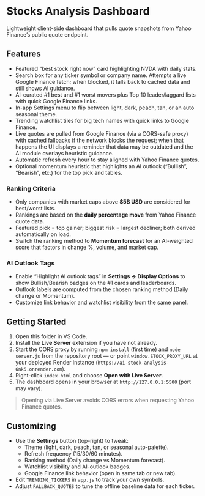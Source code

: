 # Stocks Analysis Dashboard

Lightweight client-side dashboard that pulls quote snapshots from Yahoo Finance’s public quote endpoint.

## Features

- Featured “best stock right now” card highlighting NVDA with daily stats.
- Search box for any ticker symbol or company name. Attempts a live Google Finance fetch; when blocked, it falls back to cached data and still shows AI guidance.
- AI-curated #1 best and #1 worst movers plus Top 10 leader/laggard lists with quick Google Finance links.
- In-app Settings menu to flip between light, dark, peach, tan, or an auto seasonal theme.
- Trending watchlist tiles for big tech names with quick links to Google Finance.
- Live quotes are pulled from Google Finance (via a CORS-safe proxy) with cached fallbacks if the network blocks the request; when that happens the UI displays a reminder that data may be outdated and the AI module overlays heuristic guidance.
- Automatic refresh every hour to stay aligned with Yahoo Finance quotes.
- Optional momentum heuristic that highlights an AI outlook (“Bullish”, “Bearish”, etc.) for the top pick and tables.

### Ranking Criteria

- Only companies with market caps above **$5B USD** are considered for best/worst lists.
- Rankings are based on the **daily percentage move** from Yahoo Finance quote data.
- Featured pick = top gainer; biggest risk = largest decliner; both derived automatically on load.
- Switch the ranking method to **Momentum forecast** for an AI-weighted score that factors in change %, volume, and market cap.

### AI Outlook Tags

- Enable “Highlight AI outlook tags” in **Settings → Display Options** to show Bullish/Bearish badges on the #1 cards and leaderboards.
- Outlook labels are computed from the chosen ranking method (Daily change or Momentum).
- Customize link behavior and watchlist visibility from the same panel.

## Getting Started

1. Open this folder in VS Code.
2. Install the **Live Server** extension if you have not already.
3. Start the CORS proxy by running `npm install` (first time) and `node server.js` from the repository root — or point `window.STOCK_PROXY_URL` at your deployed Render instance (`https://ai-stock-analysis-6nk5.onrender.com`).
4. Right-click `index.html` and choose **Open with Live Server**.
5. The dashboard opens in your browser at `http://127.0.0.1:5500` (port may vary).

> Opening via Live Server avoids CORS errors when requesting Yahoo Finance quotes.

## Customizing

- Use the **Settings** button (top-right) to tweak:
  - Theme (light, dark, peach, tan, or seasonal auto-palette).
  - Refresh frequency (15/30/60 minutes).
  - Ranking method (Daily change vs Momentum forecast).
  - Watchlist visibility and AI-outlook badges.
  - Google Finance link behavior (open in same tab or new tab).
- Edit `TRENDING_TICKERS` in `app.js` to track your own symbols.
- Adjust `FALLBACK_QUOTES` to tune the offline baseline data for each ticker.
